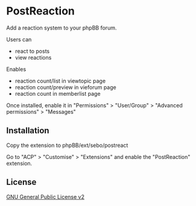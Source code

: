# PostReaction
Add a reaction system to your phpBB forum.

Users can
- react to posts
- view reactions

Enables
- reaction count/list in viewtopic page
- reaction count/preview in vieforum page
- reaction count in memberlist page

Once installed, enable it in 
"Permissions" > "User/Group" > "Advanced permissions" > "Messages"

## Installation

Copy the extension to phpBB/ext/sebo/postreact

Go to "ACP" > "Customise" > "Extensions" and enable the "PostReaction" extension.

## License

[GNU General Public License v2](license.txt)

